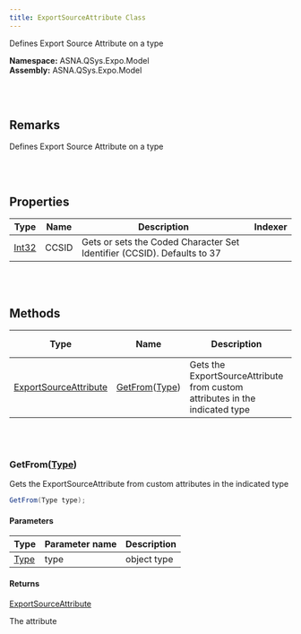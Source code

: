 ```yaml
---
title: ExportSourceAttribute Class
---
```


Defines Export Source Attribute on a type

**Namespace:** ASNA.QSys.Expo.Model <br/>
**Assembly:** ASNA.QSys.Expo.Model

<br>
<br>

## Remarks

Defines Export Source Attribute on a type

[//]: # ($$TODO: Complete the Remarks section.)

<br>
<br>

## Properties

| Type | Name | Description | Indexer
| --- | --- | --- | --- 
| [Int32](https://docs.microsoft.com/en-us/dotnet/api/system.int32) | CCSID | Gets or sets the Coded Character Set Identifier (CCSID). Defaults to 37 | 

<br>
<br>

## Methods

| Type | Name | Description | Return Description 
| --- | --- | --- | --- 
| [ExportSourceAttribute](/reference/asna-qsys-expo/expo-model/export-source-attribute.html) | [GetFrom](#getfromtype)([Type](https://docs.microsoft.com/en-us/dotnet/api/system.type)) | Gets the ExportSourceAttribute from custom attributes in the indicated type | The attribute

<br>
<br>

### GetFrom([Type](https://docs.microsoft.com/en-us/dotnet/api/system.type))

Gets the ExportSourceAttribute from custom attributes in the indicated type

```cs
GetFrom(Type type);
```

#### Parameters

| Type | Parameter name | Description
| --- | --- | ---
| [Type](https://docs.microsoft.com/en-us/dotnet/api/system.type) | type | object type 

#### Returns

[ExportSourceAttribute](/reference/asna-qsys-expo/expo-model/export-source-attribute.html)

The attribute


<br>
<br>

